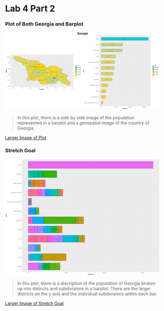 # Lab 4 Part 2

### Plot of Both Georgia and Barplot
![](liberia.png)
> In this plot, there is a side by side image of the population represented in a barplot and a geospatial image of the country of Georgia. 

[Larger Image of Plot](liberia.png)

### Stretch Goal 
![](lbr_adm2_bp.png)
> In this plot, there is a discription of the population of Georgia broken up into districts and subdivisions in a barplot. There are the larger districts on the y axis and the individual subdivisions within each bar.

[Larger Image of Stretch Goal](lbr_adm2_bp.png)
